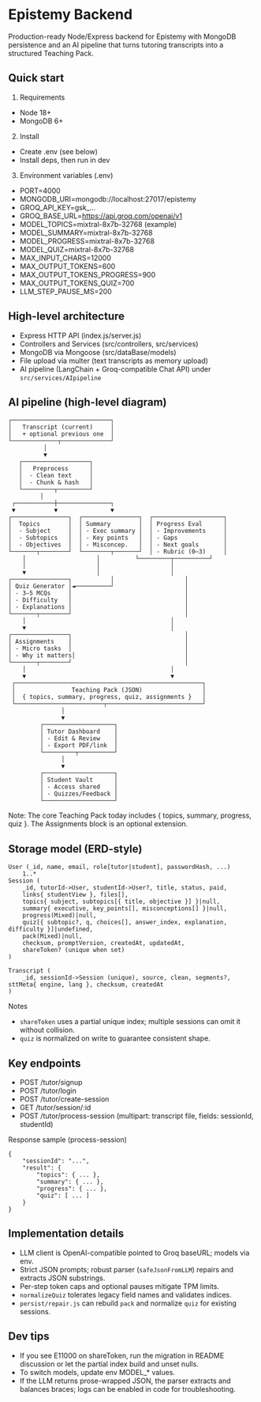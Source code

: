 # Epistemy Backend

Production-ready Node/Express backend for Epistemy with MongoDB persistence and an AI pipeline that turns tutoring transcripts into a structured Teaching Pack.

## Quick start

1) Requirements
- Node 18+
- MongoDB 6+

2) Install
- Create .env (see below)
- Install deps, then run in dev

3) Environment variables (.env)
- PORT=4000
- MONGODB_URI=mongodb://localhost:27017/epistemy
- GROQ_API_KEY=gsk_...
- GROQ_BASE_URL=https://api.groq.com/openai/v1
- MODEL_TOPICS=mixtral-8x7b-32768 (example)
- MODEL_SUMMARY=mixtral-8x7b-32768
- MODEL_PROGRESS=mixtral-8x7b-32768
- MODEL_QUIZ=mixtral-8x7b-32768
- MAX_INPUT_CHARS=12000
- MAX_OUTPUT_TOKENS=600
- MAX_OUTPUT_TOKENS_PROGRESS=900
- MAX_OUTPUT_TOKENS_QUIZ=700
- LLM_STEP_PAUSE_MS=200

## High-level architecture

- Express HTTP API (index.js/server.js)
- Controllers and Services (src/controllers, src/services)
- MongoDB via Mongoose (src/dataBase/models)
- File upload via multer (text transcripts as memory upload)
- AI pipeline (LangChain + Groq-compatible Chat API) under `src/services/AIpipeline`

## AI pipeline (high-level diagram)

```
┌────────────────────────────┐
│   Transcript (current)     │
│   + optional previous one  │
└─────────────┬──────────────┘
	      │
	      ▼
   ┌───────────────────┐
   │   Preprocess      │
   │  - Clean text     │
   │  - Chunk & hash   │
   └─────────┬─────────┘
	     │
 ┌───────────┼───────────────┐
 ▼           ▼               ▼
┌────────────────┐  ┌────────────────┐  ┌────────────────────┐
│  Topics        │  │ Summary        │  │ Progress Eval      │
│  - Subject     │  │ - Exec summary │  │ - Improvements     │
│  - Subtopics   │  │ - Key points   │  │ - Gaps             │
│  - Objectives  │  │ - Misconcep.   │  │ - Next goals       │
└───────┬────────┘  └────────┬───────┘  │ - Rubric (0–3)     │
	│                    │          └─────────┬──────────┘
	│                    │                    │
	▼                    │                    │
┌────────────────┐           │                    │
│ Quiz Generator │◄──────────┘                    │
│ - 3–5 MCQs     │                                │
│ - Difficulty   │                                │
│ - Explanations │                                │
└───────┬────────┘                                │
	│                                         │
	▼                                         │
┌────────────────┐                                │
│ Assignments    │                                │
│ - Micro tasks  │                                │
│ - Why it matters│                               │
└───────┬────────┘                                │
	│                                         │
	▼                                         ▼
 ┌─────────────────────────────────────────────────────┐
 │                Teaching Pack (JSON)                 │
 │  { topics, summary, progress, quiz, assignments }   │
 └─────────────────────────┬───────────────────────────┘
			   │
			   ▼
		 ┌────────────────────┐
		 │ Tutor Dashboard    │
		 │ - Edit & Review    │
		 │ - Export PDF/link  │
		 └─────────┬──────────┘
			   │
			   ▼
		 ┌────────────────────┐
		 │ Student Vault      │
		 │ - Access shared    │
		 │ - Quizzes/Feedback │
		 └────────────────────┘
```

Note: The core Teaching Pack today includes { topics, summary, progress, quiz }. The Assignments block is an optional extension.

## Storage model (ERD-style)

```
User (_id, name, email, role[tutor|student], passwordHash, ...)
	1..*  
Session (
	_id, tutorId->User, studentId->User?, title, status, paid,
	links{ studentView }, files[],
	topics{ subject, subtopics[{ title, objective }] }|null,
	summary{ executive, key_points[], misconceptions[] }|null,
	progress(Mixed)|null,
	quiz[{ subtopic?, q, choices[], answer_index, explanation, difficulty }]|undefined,
	pack(Mixed)|null,
	checksum, promptVersion, createdAt, updatedAt,
	shareToken? (unique when set)
)

Transcript (
	_id, sessionId->Session (unique), source, clean, segments?, sttMeta{ engine, lang }, checksum, createdAt
)
```

Notes
- `shareToken` uses a partial unique index; multiple sessions can omit it without collision.
- `quiz` is normalized on write to guarantee consistent shape.

## Key endpoints

- POST /tutor/signup
- POST /tutor/login
- POST /tutor/create-session
- GET  /tutor/session/:id
- POST /tutor/process-session (multipart: transcript file, fields: sessionId, studentId)

Response sample (process-session)
```
{
	"sessionId": "...",
	"result": {
		"topics": { ... },
		"summary": { ... },
		"progress": { ... },
		"quiz": [ ... ]
	}
}
```

## Implementation details

- LLM client is OpenAI-compatible pointed to Groq baseURL; models via env.
- Strict JSON prompts; robust parser (`safeJsonFromLLM`) repairs and extracts JSON substrings.
- Per-step token caps and optional pauses mitigate TPM limits.
- `normalizeQuiz` tolerates legacy field names and validates indices.
- `persist/repair.js` can rebuild `pack` and normalize `quiz` for existing sessions.

## Dev tips

- If you see E11000 on shareToken, run the migration in README discussion or let the partial index build and unset nulls.
- To switch models, update env MODEL_* values.
- If the LLM returns prose-wrapped JSON, the parser extracts and balances braces; logs can be enabled in code for troubleshooting.
